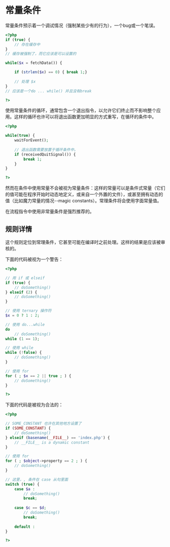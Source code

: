 <!-- 最佳实践 -->
# 常量条件

常量条件预示着一个调试情况（强制某些少有的行为），一个bug或一个笔误。

```php
<?php
if (true) { 
	// 存在缓存中
}
// 缓存被强制了，而它应该是可以设置的

while($x = fetchData()) {

	if (strlen($x) == 0) { break 1;}
	
	// 处理 $x
}
// 应该是一个do ... while() 并且没有break

?>
```

使用常量条件的循环，通常包含一个退出指令，以允许它们终止而不影响整个应用。这样的循环也许可以将退出函数更加明显的方式重写，在循环的条件中。

```php
<?php

while(true) {
	waitForEvent();
	
	// 退出函数需要放置于循环条件中。
	if (receivedQuitSignal()) {
		break 1;
	}
}

?>
```

然而在条件中使用常量不会被视为常量条件：这样的常量可以是条件式常量（它们的值可能在程序开始时动态地定义，或来自一个外置的文件），或甚至拥有动态的值（比如魔力常量的情况--magic constants）。常理条件将会使用字面常量值。

在流程指令中使用非常量条件是强烈推荐的。


## 规则详情

这个规则定位到常理条件，它甚至可能在编译时之前处理。这样的结果是应该被审核的。

下面的代码被视为一个警告：

```php
<?php

// 用 if 或 elseif
if (true) { 
	// doSomething()
} elseif (2) {
	// doSomething()
}

// 使用 ternary 操作符
$x = 0 ? 1 : 2;

// 使用 do...while
do 
	// doSomething()
while (1 == 1);

// 使用 while
while (!false) {
	// doSomething()
}

// 使用 for
for ( ; $x == 2 || true ; ) {
	// doSomething()
}

?>
```

下面的代码是被视为合法的：

```php
<?php

// SOME_CONSTANT 也许在其他地方设置了
if (SOME_CONSTANT) { 
	// doSomething()
} elseif (basename(__FILE__) == 'index.php') {
	// __FILE__ is a dynamic constant
}

// 使用 for
for ( ; $object->property == 2 ; ) {
	// doSomething()
}

// 这里，, 条件在 case 从句里面
switch (true) {
	case $a : 
		// doSomething()
		break;
	
	case $c == $d; 
		// doSomething()
		break;
	
	default : 
}

?>
```

<!--
## 什么时候不使用



## 进一步阅读 

* [PHP 函数别名] (http://php.net/manual/aliases.php)
-->
